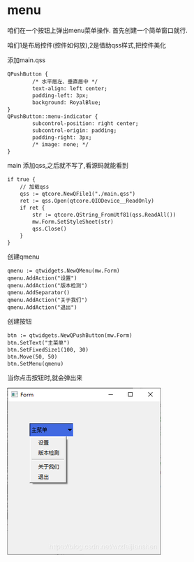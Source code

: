 ﻿# menu

咱们在一个按钮上弹出menu菜单操作.
首先创建一个简单窗口就行.

咱们1是布局控件(控件如何放),2是借助qss样式,把控件美化

添加main.qss

```
QPushButton {
        /* 水平居左、垂直居中 */
        text-align: left center;
        padding-left: 3px;
		background: RoyalBlue;
}
QPushButton::menu-indicator {
        subcontrol-position: right center;
        subcontrol-origin: padding;
        padding-right: 3px;
        /* image: none; */
}
```

main 添加qss,之后就不写了,看源码就能看到

```
if true {
	// 加载qss
	qss := qtcore.NewQFile1("./main.qss")
	ret := qss.Open(qtcore.QIODevice__ReadOnly)
	if ret {
		str := qtcore.QString_FromUtf81(qss.ReadAll())
		mw.Form.SetStyleSheet(str)
		qss.Close()
	}
}
```

创建qmenu

```
qmenu := qtwidgets.NewQMenu(mw.Form)
qmenu.AddAction("设置")
qmenu.AddAction("版本检测")
qmenu.AddSeparator()
qmenu.AddAction("关于我们")
qmenu.AddAction("退出")
```
创建按钮

```
btn := qtwidgets.NewQPushButton(mw.Form)
btn.SetText("主菜单")
btn.SetFixedSize1(100, 30)
btn.Move(50, 50)
btn.SetMenu(qmenu)
```

当你点击按钮时,就会弹出来

![](file_pic/01.png)



